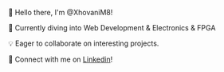 👋 Hello there, I'm @XhovaniM8!

🚀 Currently diving into Web Development & Electronics & FPGA

💡 Eager to collaborate on interesting projects.

🔗 Connect with me on [Linkedin](https://www.linkedin.com/in/xhovanimali/1)!

<!---
XhovaniM8/XhovaniM8 is a ✨ special ✨ repository because its `README.md` (this file) appears on your GitHub profile.
You can click the Preview link to take a look at your changes.
--->

